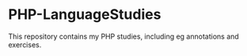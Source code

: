 # PHP-LanguageStudies
This repository contains my PHP studies, including eg annotations and exercises.
